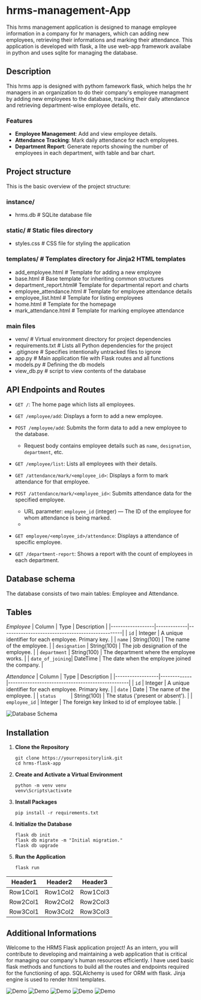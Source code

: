 # hrms-management-App

This hrms management application is designed to manage employee information in a company for hr managers, which can adding new employees, retrieving their informations and marking their attendance. This application is developed with flask, a lite use web-app framework availabe in python and uses sqlite for managing the database.

##  Description

This hrms app is designed with pythom famework flask, which helps the hr managers in an organization to do their company's employee managment by adding new employees to the database, tracking their daily attendance and retrieving department-wise employee details, etc.

### Features

- **Employee Management**: Add and view employee details.
- **Attendance Tracking**: Mark daily attendance for each employees.
- **Department Report**: Generate reports showing the number of employees in each department, with table and bar chart.

## Project structure

This is the basic overview of the project structure:


### instance/
- hrms.db # SQLite database file

### static/ # Static files directory
- styles.css # CSS file for styling the application

### templates/ # Templates directory for Jinja2 HTML templates
 - add_employee.html # Template for adding a new employee
 - base.html # Base template for inheriting common structures
 - department_report.html# Template for departmental report and charts
 - employee_attendance.html # Template for employee attendance details
 - employee_list.html # Template for listing employees
 - home.html # Template for the homepage
 - mark_attendance.html # Template for marking employee attendance
### main files
- venv/ # Virtual environment directory for project dependencies
- requirements.txt # Lists all Python dependencies for the project
- .gitignore # Specifies intentionally untracked files to ignore
- app.py # Main application file with Flask routes and all functions
- models.py # Defining the db models
- view_db.py # script to view contents of the database

## API Endpoints and Routes

- `GET /`: The home page which lists all employees.

- `GET /employee/add`: Displays a form to add a new employee.

- `POST /employee/add`: Submits the form data to add a new employee to the database.
  - Request body contains employee details such as `name`, `designation`, `department`, etc.

- `GET /employee/list`: Lists all employees with their details.
 - `GET /attendance/mark/<employee_id>`: Displays a form to mark attendance for that employee.

- `POST /attendance/mark/<employee_id>`: Submits attendance data for the specified employee.
  - URL parameter: `employee_id` (integer) — The ID of the employee for whom attendance is being marked.
  - 
- `GET employee/<employee_id>/attendance`: Displays a attendance of specific employee.

- `GET /department-report`: Shows a report with the count of employees in each department.
  
## Database schema

The database consists of two main tables: Employee and Attendance. 

## Tables

*Employee*
| Column           | Type        | Description                                      |
|------------------|-------------|--------------------------------------------------|
| `id`             | Integer     | A unique identifier for each employee. Primary key. |
| `name`           | String(100) | The name of the employee.                        |
| `designation`    | String(100) | The job designation of the employee.             |
| `department`     | String(100) | The department where the employee works.         |
| `date_of_joining`| DateTime    | The date when the employee joined the company.   |


*Attendance*
| Column           | Type        | Description                                      |
|------------------|-------------|--------------------------------------------------|
| `id`             | Integer     | A unique identifier for each employee. Primary key. |
| `date`           | Date        | The name of the employee.                        |
| `status     `    | String(100) | The status ('present or absent').                |
| `employee_id`    | Integer     | The foreign key linked to id of employee table.  |

![Database Schema](images/db.png)

## Installation

1. **Clone the Repository**

    ```
    git clone https://yourrepositorylink.git
    cd hrms-flask-app
    ```

2. **Create and Activate a Virtual Environment**

    ```
    python -m venv venv
    venv\Scripts\activate
    ```

3. **Install Packages**

    ```
    pip install -r requirements.txt
    ```

4. **Initialize the Database**

    ```
    flask db init
    flask db migrate -m "Initial migration."
    flask db upgrade
    ```

5. **Run the Application**

    ```
    flask run
    ```

| Header1 | Header2 | Header3 |
|---------|---------|---------|
| Row1Col1 | Row1Col2 | Row1Col3 |
| Row2Col1 | Row2Col2 | Row2Col3 |
| Row3Col1 | Row3Col2 | Row3Col3 |


## Additional Informations

Welcome to the HRMS Flask application project! As an intern, you will contribute to developing and maintaining a web application that is critical for managing our company's human resources efficiently. I have used basic flask methods and functions to build all the routes and endpoints required for the functioning of app. SQLAlchemy is used for ORM with flask. Jinja engine is used to render html templates.

![Demo](images/hrms1.png)
![Demo](images/hrms2.png)
![Demo](images/hrms3.png)
![Demo](images/hrms4.png)
![Demo](images/hrms5.png)
